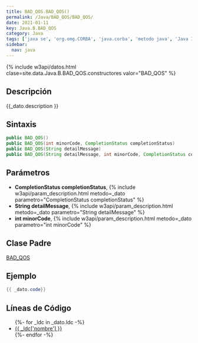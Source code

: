 ```yaml
---
title: BAD_QOS.BAD_QOS()
permalink: /Java/BAD_QOS/BAD_QOS/
date: 2021-01-11
key: Java.B.BAD_QOS
category: Java
tags: ['java se', 'org.omg.CORBA', 'java.corba', 'metodo java', 'Java 1.5']
sidebar: 
  nav: java
---
```


{% include w3api/datos.html clase=site.data.Java.B.BAD_QOS.constructores valor="BAD_QOS" %}

## Descripción
{{_dato.description }}

## Sintaxis
~~~java
public BAD_QOS()
public BAD_QOS(int minorCode, CompletionStatus completionStatus)
public BAD_QOS(String detailMessage)
public BAD_QOS(String detailMessage, int minorCode, CompletionStatus completionStatus)
~~~

## Parámetros
* **CompletionStatus completionStatus**,  {% include w3api/param_description.html metodo=_dato parametro="CompletionStatus completionStatus" %}
* **String detailMessage**,  {% include w3api/param_description.html metodo=_dato parametro="String detailMessage" %}
* **int minorCode**,  {% include w3api/param_description.html metodo=_dato parametro="int minorCode" %}

## Clase Padre
[BAD_QOS](/Java/BAD_QOS/)

## Ejemplo
~~~java
{{ _dato.code}}
~~~

## Líneas de Código
<ul>
{%- for _ldc in _dato.ldc -%}
   <li>
       <a href="{{_ldc['url'] }}">{{ _ldc['nombre'] }}</a>
   </li>
{%- endfor -%}
</ul>
